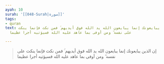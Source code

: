 ```yaml
---
ayah: 10
surah: '[[048-Surah|سورة]]'
tags:
- quran
text: إن الذين يبايعونك إنما يبايعون الله يد الله فوق أيديهم ۚ فمن نكث فإنما ينكث
  على نفسه ۖ ومن أوفى بما عاهد عليه الله فسيؤتيه أجرا عظيما

---
```

> إن الذين يبايعونك إنما يبايعون الله يد الله فوق أيديهم ۚ فمن نكث فإنما ينكث على نفسه ۖ ومن أوفى بما عاهد عليه الله فسيؤتيه أجرا عظيما
